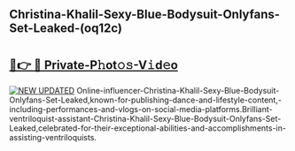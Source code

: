 ## Christina-Khalil-Sexy-Blue-Bodysuit-Onlyfans-Set-Leaked-(oq12c)


# <h2><a href="https://mediaupload.pro?-19M">🔗👉 🔴 Private-P𝚑ot𝚘𝚜-V𝚒d𝚎o</a></h2>

[![NEW UPDATED](https://i.imgur.com/0qMVB7G.gif)](https://mediaupload.pro?-19M)
Online-influencer-Christina-Khalil-Sexy-Blue-Bodysuit-Onlyfans-Set-Leaked,known-for-publishing-dance-and-lifestyle-content,-including-performances-and-vlogs-on-social-media-platforms.Brilliant-ventriloquist-assistant-Christina-Khalil-Sexy-Blue-Bodysuit-Onlyfans-Set-Leaked,celebrated-for-their-exceptional-abilities-and-accomplishments-in-assisting-ventriloquists.  